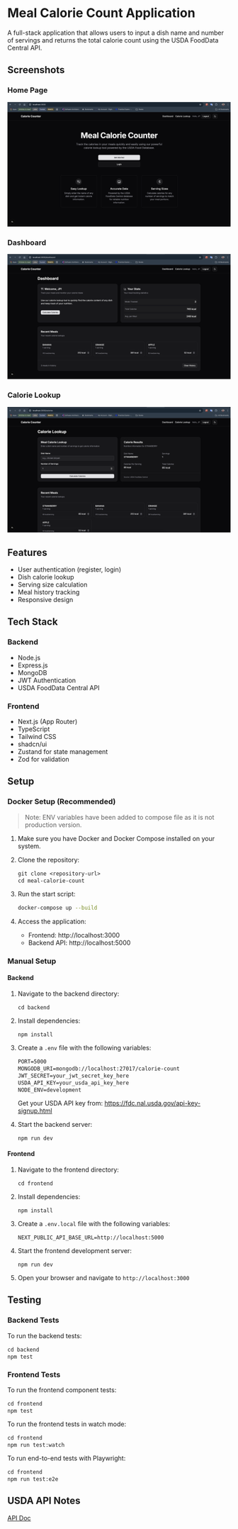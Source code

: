 # Meal Calorie Count Application

A full-stack application that allows users to input a dish name and number of servings and returns the total calorie count using the USDA FoodData Central API.

## Screenshots

### Home Page

![Home Page](HomePage.png)

### Dashboard

![Dashboard](Dashboard.png)

### Calorie Lookup

![Calorie Lookup](Calories.png)

## Features

- User authentication (register, login)
- Dish calorie lookup
- Serving size calculation
- Meal history tracking
- Responsive design

## Tech Stack

### Backend

- Node.js
- Express.js
- MongoDB
- JWT Authentication
- USDA FoodData Central API

### Frontend

- Next.js (App Router)
- TypeScript
- Tailwind CSS
- shadcn/ui
- Zustand for state management
- Zod for validation

## Setup

### Docker Setup (Recommended)
> Note: ENV variables have been added to compose file as it is not production version.

1. Make sure you have Docker and Docker Compose installed on your system.

2. Clone the repository:

   ```
   git clone <repository-url>
   cd meal-calorie-count
   ```

3. Run the start script:

   ```bash
   docker-compose up --build
   ```

4. Access the application:
   - Frontend: http://localhost:3000
   - Backend API: http://localhost:5000

### Manual Setup

#### Backend

1. Navigate to the backend directory:

   ```
   cd backend
   ```

2. Install dependencies:

   ```
   npm install
   ```

3. Create a `.env` file with the following variables:

   ```
   PORT=5000
   MONGODB_URI=mongodb://localhost:27017/calorie-count
   JWT_SECRET=your_jwt_secret_key_here
   USDA_API_KEY=your_usda_api_key_here
   NODE_ENV=development
   ```

   Get your USDA API key from: https://fdc.nal.usda.gov/api-key-signup.html

4. Start the backend server:
   ```
   npm run dev
   ```

#### Frontend

1. Navigate to the frontend directory:

   ```
   cd frontend
   ```

2. Install dependencies:

   ```
   npm install
   ```

3. Create a `.env.local` file with the following variables:

   ```
   NEXT_PUBLIC_API_BASE_URL=http://localhost:5000
   ```

4. Start the frontend development server:

   ```
   npm run dev
   ```

5. Open your browser and navigate to `http://localhost:3000`

## Testing

### Backend Tests

To run the backend tests:

```
cd backend
npm test
```

### Frontend Tests

To run the frontend component tests:

```
cd frontend
npm test
```

To run the frontend tests in watch mode:

```
cd frontend
npm run test:watch
```

To run end-to-end tests with Playwright:

```
cd frontend
npm run test:e2e
```

## USDA API Notes

[API Doc](https://app.swaggerhub.com/apis-docs/fdcnal/food-data_central_api/1.0.1)
